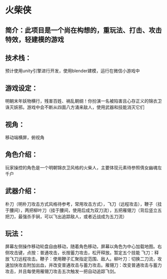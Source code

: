 # 火柴侠

## 简介：此项目是一个尚在构想的，重玩法、打击、攻击特效，轻建模的游戏

## 技术栈：
预计使用unity引擎进行开发，使用blender建模，运行在微信小游戏中

## 游戏设定：
明朝末年妖物横行，残害百姓、祸乱朝纲！你扮演一名被陷害且心存正义的锦衣卫诛灭妖邪。游戏中会不断从四面八方涌来敌人，使用武器和技能消灭它们

## 视角：
移动端横屏，俯视角

## 角色介绍：
玩家操控的角色是一个明朝锦衣卫风格的火柴人，主要体现元素待参照倩女幽魂左千户

## 武器介绍：
朴刀（明朴刀攻击方式风格待参考，常用攻击方式），飞刀（远程攻击），鞭子（挂于腰间），两把柳叶刀（挂于腰间，使用后成为双刀流），五把雁翎刀（背后竖立五把刀，最强杀手锏，可以飞出追踪敌人，或者近战成为五刀流）

## 玩法：
屏幕左侧操作移动轮盘自由移动，随着角色移动，屏幕以角色为中心加载地图。右侧攻击键，点按：普通攻击，长按蓄力攻击，松开释放。暂定五个技能 飞刀：释放飞刀远程攻击。鞭子：使用鞭子汇聚指定范围、敌人。柳叶刀：切换二刀流，攻速加快攻击附加出血，并改变普通攻击与蓄力攻击。雁翎刀：改变普通攻击与蓄力攻击，并且每使用雁翎刀攻击五次触发一把自动追踪飞剑。

